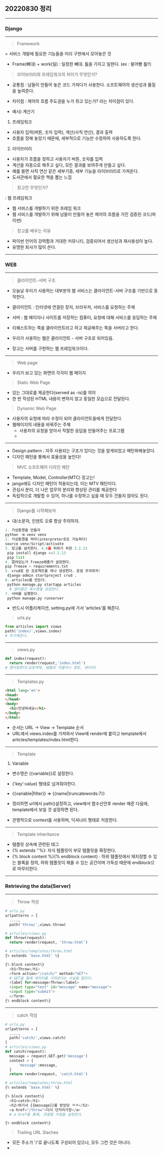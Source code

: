 ## 20220830 정리
___
### Django
___

> Framework

= 서비스 개발에 필요한 기능들을 미리 구현에서 모아놓은 것

- Frame(뼈대) + work(일) : 일정한 뼈대. 틀을 가지고 일한다.
(ex : 붕어빵 틀!!)

> 라이브러리와 프레임워크의 차이가 무엇인가? 
- 공통점 : 남들이 만들어 놓은 코드 가져다가 사용한다. 소프트웨어의 생산성과 품질을 높여준다.
- 차이점 : 제어의 흐름 주도권을 누가 쥐고 있는가? 라는 차이점이 있다.

- 예시) 계산기 
1. 프레임워크
- 사용자 입력(버튼, 숫자 입력), 계산(사칙 연산), 결과 출력
- 흐름을 정해 놓았기 때문에, 세부적으로 기능만 수정하여 사용하도록 한다.

2. 라이브러리
- 사용자가 흐름을 정하고 사용자가 버튼, 숫자를 입력
- 계산을 자동으로 해주고 싶다, 모든 결과를 보여주게 만들고 싶다.
- 예를 들면 사칙 연산 같은 세부기증, 세부 기능을 라이브러리로 가져온다.
- 도서관에서 필요한 책을 뽑는 느낌



> 장고란 무엇인가?


: 웹 프레임워크
- 웹 서비스를 개발하기 위한 프레임 워크
- 웹 서비스를 개발하기 위해 남들이 만들어 놓은 제어의 흐름을 가진 검증된 코드(파이썬)

> 장고를 배우는 이유
> 
- 파이썬 언어의 강력함과 거대한 커뮤니티, 검증되어서 생산성과 재사용성이 높다.
- 유명한 회사가 많이 쓴다.

___
### WEB
___
> 클라이언트-서버 구조
- 오늘날 우리가 사용하는 대부분의 웹 서비스는 클라이언트-서버 구조를 기반으로 동작한다.
- 클라이언트 : 인터넷에 연결된 장치, 브라우저, 서비스를 요청하는 주체
- 서버 : 웹 페이지나 사이트를 저장하는 컴퓨터, 요청에 대해 서비스를 응답하는 주체

- 리퀘스트하는 쪽을 클라이언트라고 하고 제공해주는 쪽을 서버라고 한다.
- 우리가 사용하는 웹은 클라이언트 - 서버 구조로 되어있음.
- 장고는 서버를 구현하는 웹 프레임워크이다.

___
> Web page
- 우리가 보고 있는 화면의 각각이 웹 페이지

> Static Web Page
- 있는 그대로를 제공한다(served as -is)를 의미
- 한 번 작성된 HTML 내용이 변하지 않고 동일한 모습으로 전달된다.

> Dynamic Web Page
- 사용자의 요청에 따라 수정이 되어 클라이언트들에게 전달한다.
- 웹페이지의 내용을 바꿔주는 주체
  - 사용자의 요청을 받아서 적절한 응답을 만들어주는 프로그램
  - 

___

- Design pattern : 자주 사용되는 구조가 있다는 것을 알게되었고 패턴화해놓았다.
- 디자인 패턴을 통해서 효율성을 높인다!

> MVC 소프트웨어 디자인 패턴
- Template, Model, Controller(MTC) 장고는!
- jango에도 디자인 패턴이 적용되는데, 이는 MTV 패턴이다.
- 관심사 분리, 더 나은 업무의 분리와 향상된 관리를 제공한다
- 독립적으로 개발할 수 있어, 하나를 수정하고 싶을 때 모두 건들지 않아도 된다.

___
 > Django를 시작해보자
* 대/소문자, 인덴트 오류 항상 주의하자.
 ```python
1. 가상환경을 만들자
 python -m venv venv
2. 가상환경을 켜자(interpreter로도 가능하다)
 source venv/Script/activate
3. 장고를 설치한다. 4.0을 피하기 위한 3.2.13
  pip install django ==3.2.13
  pip list
4. 깔려있는거 freeze해줄거 설정한다.
 pip freeze > requirements.txt
5. crud로 된 프로젝트를 하나 생성한다. 온점 주의하자!
  django-admin startproject crud .
6. articles를 만든다.
  python manage.py startapp articles
   # 앱이름은 복수형을 권장한다.
7. 서버를 실행한다.
  python manage.py runserver
 ```

* 반드시 어플리케이션, setting.py에 가서 'articles'를 해준다.

>urls.py
```python
from articles import views
path('index/',views.index)
# 추가해준다.
```
___

>views.py
```python
def index(request):
  return render(request,'index.html')
# 랜더링한다(요청객체, 템플릿 이름이나 경로, 데이터)
```

___

>Templates.py
```html
<html lang='en'>
<head>
</head>
<body>
  <h1>안녕하세요</h1>
</body>
</html>
```

- 순서는 URL -> View -> Template 순서
- URL에서 views.index를 가져와서 View에 render에 붙이고 template에서 articles/templates/index.html한다.

___
> Template
1. Variable
- 변수명은 {{variable}}로 설정한다.
- {'key':value} 형태로 넘겨줘야한다.
- {{variable|filter}} => {{name|truncatewords:7}}


- 정리하면 url에서 path()설정하고, view에서 함수선언후 render 해준 다음에, template에서 보일 것 설정하면 된다.

- 관행적으로 context를 사용하며, 딕셔너리 형태로 저장한다.

___

>Template inheritance
* 템플릿 상속에 관련된 태그
* {% extends ''%}: 자식 템플릿이 부모 템플릿을 확장한다.
* {% block content %}{% endblock content}
: 하위 템플릿에서 재지정할 수 있는 블록을 정의, 하위 템플릿이 채울 수 있는 공간이며 가독성 때문에 endblock으로 마무리한다.
___
### Retrieving the data(Server)
___
> Throw 작성
```python
# urls.py
urlpatterns = [
  ....,
  path('throw/',views.throw)

# articles/views.py
def throw(request):
  return render(request, 'throw.html')

# articles/templates/throw.html
{% extends 'base.html' %}

{% block content%}
  <h1>Throw</h1>
  <form action="/catch/" method="GET">
  # GET을 통해 데이터를 가져온다는 사실을 알린다.
  <label for=message>Throw</label>
  <input type="text" id="message" name="message">
  <input type="submit">
  </form>
{% endblock content%}

```

___
> catch 작성

```python
# urls.py
urlpatterns = [
  ....,
  path('catch/',views.catch)
]
# articles/views.py
def catch(request):
  message = request.GET.get('message')
  context = {
      'message':message,
  }
  return render(request, 'catch.html')

# articles/templates/throw.html
{% extends 'base.html' %}

{% block content%}
  <h1>catch</h1>
  <h2>여기서 {{message}}를 받았당 ㅋㅋ</h2>
  <a href="/throw">다시 던지러가장</a>
  # a href를 통해, 연결할 지점을 설정한다.

{% endblock content%}

```

> Trailing URL Slaches
- 모든 주소가 '/'로 끝나도록 구성되어 있으나, 모두 그런 것은 아니다.
- 




















